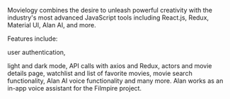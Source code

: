 Movielogy combines the desire to unleash powerful creativity with the industry's most advanced JavaScript tools including React.js, Redux, Material UI, Alan AI, and more.

Features include:

user authentication,

light and dark mode,
API calls with axios and Redux,
actors and movie details page,
watchlist and list of favorite movies,
movie search functionality,
Alan AI voice functionality and many more.
Alan works as an in-app voice assistant for the Filmpire project.
